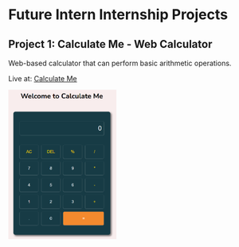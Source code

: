 # Future Intern Internship Projects
<h2>Project 1: Calculate Me - Web Calculator</h2>
<p>Web-based calculator that can perform basic arithmetic operations.</p>
<p>Live at: <a href="https://calculateme-webcalculator.netlify.app/">Calculate Me</a><p>
<img src="./Readme_imgs/Calculate_Me.png" alt="Calculate Me - Web Calculator" height="300px">
<br><br>
